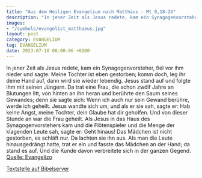 ```yaml
---
title: "Aus dem Heiligen Evangelium nach Matthäus - Mt 9,18-26"
description: "In jener Zeit als Jesus redete, kam ein Synagogenvorsteher, fiel vor ihm nieder und sagte: Meine Tochter ist eben gestorben; komm doch, leg ihr deine Hand auf, dann wird sie wieder lebendig. Jesus stand auf und folgte ihm mit seinen Jüngern. Da trat eine Frau, die schon zwölf Jah...."
images:
- "/symbols/evangelist_matthaeus.jpg"
layout: post
category: EVANGELIUM
tag: EVANGELIUM
date: 2023-07-10 08:00:06 +0100
---
```

In jener Zeit als Jesus redete, kam ein Synagogenvorsteher, fiel vor ihm nieder und sagte: Meine Tochter ist eben gestorben; komm doch, leg ihr deine Hand auf, dann wird sie wieder lebendig.
Jesus stand auf und folgte ihm mit seinen Jüngern.
Da trat eine Frau, die schon zwölf Jahre an Blutungen litt, von hinten an ihn heran und berührte den Saum seines Gewandes;
denn sie sagte sich: Wenn ich auch nur sein Gewand berühre, werde ich geheilt.<!--more-->
Jesus wandte sich um, und als er sie sah, sagte er: Hab keine Angst, meine Tochter, dein Glaube hat dir geholfen. Und von dieser Stunde an war die Frau geheilt.
Als Jesus in das Haus des Synagogenvorstehers kam und die Flötenspieler und die Menge der klagenden Leute sah,
sagte er: Geht hinaus! Das Mädchen ist nicht gestorben, es schläft nur. Da lachten sie ihn aus.
Als man die Leute hinausgedrängt hatte, trat er ein und fasste das Mädchen an der Hand; da stand es auf.
Und die Kunde davon verbreitete sich in der ganzen Gegend.<br>
[Quelle: Evangelizo](https://evangeliumtagfuertag.org/DE/gospel)

[Textstelle auf Bibelserver](https://www.bibleserver.com/EU/Matthäus9,18-26)
